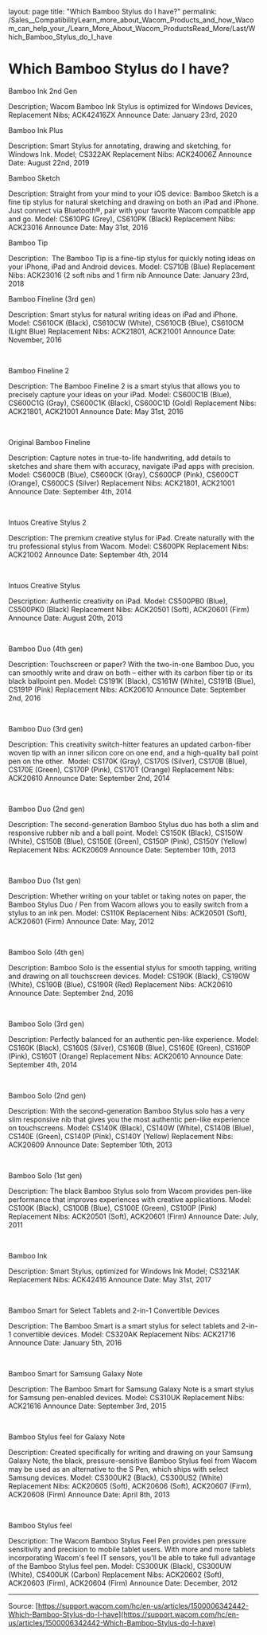 layout: page
title: "Which Bamboo Stylus do I have?"
permalink: /Sales__CompatibilityLearn_more_about_Wacom_Products_and_how_Wacom_can_help_your_/Learn_More_About_Wacom_ProductsRead_More/Last/Which_Bamboo_Stylus_do_I_have

# Which Bamboo Stylus do I have?

Bamboo Ink 2nd Gen

Description; Wacom Bamboo Ink Stylus is optimized for Windows Devices,
Replacement Nibs; ACK42416ZX 
Announce Date: January 23rd, 2020




Bamboo Ink Plus

Description: Smart Stylus for annotating, drawing and sketching, for Windows Ink.
Model; CS322AK
Replacement Nibs: ACK24006Z
Announce Date: August 22nd, 2019




Bamboo Sketch

Description: Straight from your mind to your iOS device: Bamboo Sketch is a fine tip stylus for natural sketching and drawing on both an iPad and iPhone. Just connect via Bluetooth®, pair with your favorite Wacom compatible app and go.
Model: CS610PG (Grey), CS610PK (Black)
Replacement Nibs: ACK23016
Announce Date: May 31st, 2016




Bamboo Tip

Description:  The Bamboo Tip is a fine-tip stylus for quickly noting ideas on your iPhone, iPad and Android devices.
Model: CS710B (Blue)
Replacement Nibs: ACK23016 (2 soft nibs and 1 firm nib
Announce Date: January 23rd, 2018




Bamboo Fineline (3rd gen)

Description: Smart stylus for natural writing ideas on iPad and iPhone.
Model: CS610CK (Black), CS610CW (White), CS610CB (Blue), CS610CM (Light Blue)
Replacement Nibs: ACK21801, ACK21001
Announce Date: November, 2016




 


Bamboo Fineline 2

Description: The Bamboo Fineline 2 is a smart stylus that allows you to precisely capture your ideas on your iPad.
Model: CS600C1B (Blue), CS600C1G (Gray), CS600C1K (Black), CS600C1D (Gold)
Replacement Nibs: ACK21801, ACK21001
Announce Date: May 31st, 2016




 


Original Bamboo Fineline

Description: Capture notes in true-to-life handwriting, add details to sketches and share them with accuracy, navigate iPad apps with precision.
Model: CS600CB (Blue), CS600CK (Gray), CS600CP (Pink), CS600CT (Orange), CS600CS (Silver)
Replacement Nibs: ACK21801, ACK21001
Announce Date: September 4th, 2014




 


Intuos Creative Stylus 2

Description: The premium creative stylus for iPad. Create naturally with the tru professional stylus from Wacom.
Model: CS600PK
Replacement Nibs: ACK21002
Announce Date: September 4th, 2014




 


Intuos Creative Stylus

Description: Authentic creativity on iPad.
Model: CS500PB0 (Blue), CS500PK0 (Black)
Replacement Nibs: ACK20501 (Soft), ACK20601 (Firm)
Announce Date: August 20th, 2013




 


Bamboo Duo (4th gen)

Description: Touchscreen or paper? With the two-in-one Bamboo Duo, you can smoothly write and draw on both – either with its carbon fiber tip or its black ballpoint pen.
Model: CS191K (Black), CS161W (White), CS191B (Blue), CS191P (Pink)
Replacement Nibs: ACK20610
Announce Date: September 2nd, 2016




 


Bamboo Duo (3rd gen)

Description: This creativity switch-hitter features an updated carbon-fiber woven tip with an inner silicon core on one end, and a high-quality ball point pen on the other. 
Model: CS170K (Gray), CS170S (Silver), CS170B (Blue), CS170E (Green), CS170P (Pink), CS170T (Orange)
Replacement Nibs: ACK20610
Announce Date: September 2nd, 2014




 


Bamboo Duo (2nd gen)

Description: The second-generation Bamboo Stylus duo has both a slim and responsive rubber nib and a ball point.
Model: CS150K (Black), CS150W (White), CS150B (Blue), CS150E (Green), CS150P (Pink), CS150Y (Yellow)
Replacement Nibs: ACK20609
Announce Date: September 10th, 2013




 


Bamboo Duo (1st gen)

Description: Whether writing on your tablet or taking notes on paper, the Bamboo Stylus Duo / Pen from Wacom allows you to easily switch from a stylus to an ink pen.
Model: CS110K
Replacement Nibs: ACK20501 (Soft), ACK20601 (Firm)
Announce Date: May, 2012




 


Bamboo Solo (4th gen)

Description: Bamboo Solo is the essential stylus for smooth tapping, writing and drawing on all touchscreen devices.
Model: CS190K (Black), CS190W (White), CS190B (Blue), CS190R (Red)
Replacement Nibs: ACK20610
Announce Date: September 2nd, 2016




 


Bamboo Solo (3rd gen)

Description: Perfectly balanced for an authentic pen-like experience.
Model: CS160K (Black), CS160S (Silver), CS160B (Blue), CS160E (Green), CS160P (Pink), CS160T (Orange)
Replacement Nibs: ACK20610
Announce Date: September 4th, 2014




 


Bamboo Solo (2nd gen)

Description: With the second-generation Bamboo Stylus solo has a very slim responsive nib that gives you the most authentic pen-like experience on touchscreens.
Model: CS140K (Black), CS140W (White), CS140B (Blue), CS140E (Green), CS140P (Pink), CS140Y (Yellow)
Replacement Nibs: ACK20609
Announce Date: September 10th, 2013




 


Bamboo Solo (1st gen)

Description: The black Bamboo Stylus solo from Wacom provides pen-like performance that improves experiences with creative applications.
Model: CS100K (Black), CS100B (Blue), CS100E (Green), CS100P (Pink)
Replacement Nibs: ACK20501 (Soft), ACK20601 (Firm)
Announce Date: July, 2011




 


Bamboo Ink

Description: Smart Stylus, optimized for Windows Ink
Model; CS321AK
Replacement Nibs: ACK42416
Announce Date: May 31st, 2017




 


Bamboo Smart for Select Tablets and 2-in-1 Convertible Devices

Description: The Bamboo Smart is a smart stylus for select tablets and 2-in-1 convertible devices.
Model: CS320AK
Replacement Nibs: ACK21716
Announce Date: January 5th, 2016




 


Bamboo Smart for Samsung Galaxy Note

Description: The Bamboo Smart for Samsung Galaxy Note is a smart stylus for Samsung pen-enabled devices.
Model: CS310UK
Replacement Nibs: ACK21616
Announce Date: September 3rd, 2015




 


Bamboo Stylus feel for Galaxy Note

Description: Created specifically for writing and drawing on your Samsung Galaxy Note, the black, pressure-sensitive Bamboo Stylus feel from Wacom may be used as an alternative to the S Pen, which ships with select Samsung devices.
Model: CS300UK2 (Black), CS300US2 (White)
Replacement Nibs: ACK20605 (Soft), ACK20606 (Soft), ACK20607 (Firm), ACK20608 (Firm)
Announce Date: April 8th, 2013




 


Bamboo Stylus feel

Description: The Wacom Bamboo Stylus Feel Pen provides pen pressure sensitivity and precision to mobile tablet users. With more and more tablets incorporating Wacom's feel IT sensors, you'll be able to take full advantage of the Bamboo Stylus feel pen.
Model: CS300UK (Black), CS300UW (White), CS400UK (Carbon)
Replacement Nibs: ACK20602 (Soft), ACK20603 (Firm), ACK20604 (Firm)
Announce Date: December, 2012

---
Source: [https://support.wacom.com/hc/en-us/articles/1500006342442-Which-Bamboo-Stylus-do-I-have](https://support.wacom.com/hc/en-us/articles/1500006342442-Which-Bamboo-Stylus-do-I-have)
